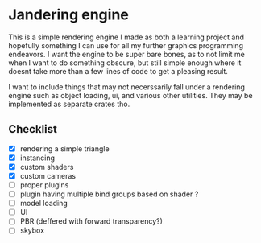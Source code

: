 # Jandering engine

This is a simple rendering engine I made as both a learning project and hopefully something I can use for all my further graphics programming endeavors. I want the engine to be super bare bones, as to not limit me when I want to do something obscure, but still simple enough where it doesnt take more than a few lines of code to get a pleasing result.

I want to include things that may not necerssarily fall under a rendering engine such as object loading, ui, and various other utilities. They may be implemented as separate crates tho.

## Checklist

- [x] rendering a simple triangle
- [x] instancing
- [x] custom shaders
- [x] custom cameras
- [ ] proper plugins
- [ ] plugin having multiple bind groups based on shader ?
- [ ] model loading
- [ ] UI
- [ ] PBR (deffered with forward transparency?)
- [ ] skybox
